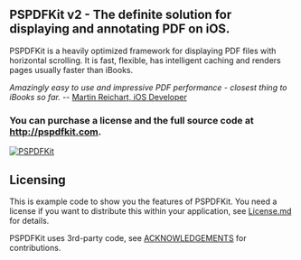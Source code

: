 ## PSPDFKit v2 - The definite solution for displaying and annotating PDF on iOS.

PSPDFKit is a heavily optimized framework for displaying PDF files with horizontal scrolling.
It is fast, flexible, has intelligent caching and renders pages usually faster than iBooks.

*Amazingly easy to use and impressive PDF performance - closest thing to iBooks so far.* -- [Martin Reichart, iOS Developer](http://twitter.com/martinr_vienna/status/95823509506359296)

### You can purchase a license and the full source code at http://pspdfkit.com.
[![PSPDFKit](http://pspdfkit.com/images/header.png)](http://pspdfkit.com)

Licensing
---------
This is example code to show you the features of PSPDFKit.
You need a license if you want to distribute this within your application, see [License.md](https://github.com/PSPDFKit/PSPDFKit-Demo/blob/master/LICENSE.md) for details.

PSPDFKit uses 3rd-party code, see [ACKNOWLEDGEMENTS](https://github.com/PSPDFKit/PSPDFKit-Demo/blob/master/ACKNOWLEDGEMENTS) for contributions.
